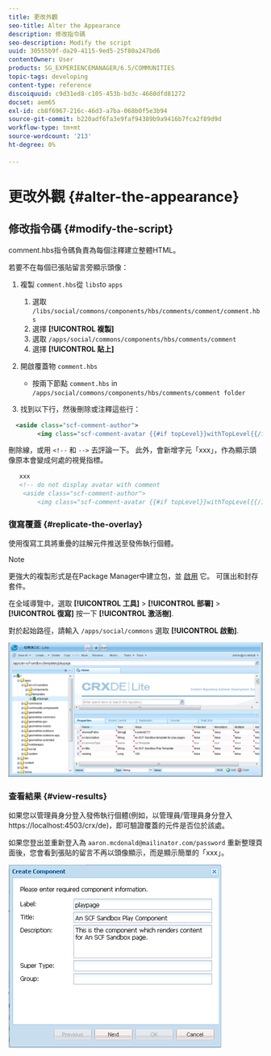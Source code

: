 ```yaml
---
title: 更改外觀
seo-title: Alter the Appearance
description: 修改指令碼
seo-description: Modify the script
uuid: 30555b9f-da29-4115-9ed5-25f80a247bd6
contentOwner: User
products: SG_EXPERIENCEMANAGER/6.5/COMMUNITIES
topic-tags: developing
content-type: reference
discoiquuid: c9d31ed8-c105-453b-bd3c-4660dfd81272
docset: aem65
exl-id: cb8f6967-216c-46d3-a7ba-068b0f5e3b94
source-git-commit: b220adf6fa3e9faf94389b9a9416b7fca2f89d9d
workflow-type: tm+mt
source-wordcount: '213'
ht-degree: 0%

---
```


# 更改外觀 {#alter-the-appearance}

## 修改指令碼 {#modify-the-script}

comment.hbs指令碼負責為每個注釋建立整體HTML。

若要不在每個已張貼留言旁顯示頭像：

1. 複製 `comment.hbs`從 `libs`to `apps`

   1. 選取 `/libs/social/commons/components/hbs/comments/comment/comment.hbs`
   1. 選擇 **[!UICONTROL 複製]**
   1. 選取 `/apps/social/commons/components/hbs/comments/comment`
   1. 選擇 **[!UICONTROL 貼上]**

1. 開啟覆蓋物 `comment.hbs`

   * 按兩下節點 `comment.hbs` in `/apps/social/commons/components/hbs/comments/comment folder`

1. 找到以下行，然後刪除或注釋這些行：

```xml
  <aside class="scf-comment-author">
        <img class="scf-comment-avatar {{#if topLevel}}withTopLevel{{/if}}" src="{{author.avatarUrl}}"></img>
```

刪除線，或用 `<!--` 和 `-->` 去評論一下。 此外，會新增字元「xxx」，作為顯示頭像原本會變成何處的視覺指標。

```xml
   xxx
   <!-- do not display avatar with comment
    <aside class="scf-comment-author">
        <img class="scf-comment-avatar {{#if topLevel}}withTopLevel{{/if}}" src="{{author.avatarUrl}}"></img>
```

### 復寫覆蓋 {#replicate-the-overlay}

使用復寫工具將重疊的註解元件推送至發佈執行個體。

>[!NOTE]
>
>更強大的複製形式是在Package Manager中建立包，並 [啟用](/help/sites-administering/package-manager.md#replicating-packages) 它。 可匯出和封存套件。

在全域導覽中，選取 **[!UICONTROL 工具]** > **[!UICONTROL 部署]** > **[!UICONTROL 復寫]** 按一下 **[!UICONTROL 激活樹]**.

對於起始路徑，請輸入 `/apps/social/commons` 選取 **[!UICONTROL 啟動]**.

![verify-content-template](assets/verify-content-template.png)

### 查看結果 {#view-results}

如果您以管理員身分登入發佈執行個體(例如，以管理員/管理員身分登入https://localhost:4503/crx/de)，即可驗證覆蓋的元件是否位於該處。

如果您登出並重新登入為 `aaron.mcdonald@mailinator.com/password` 重新整理頁面後，您會看到張貼的留言不再以頭像顯示，而是顯示簡單的「xxx」。

![create-template-component](assets/create-template-component.png)
